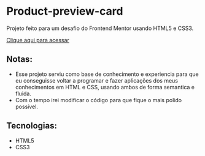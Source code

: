 # Product-preview-card
Projeto feito para um desafio do Frontend Mentor usando HTML5 e CSS3.

[Clique aqui para acessar](https://eu-salazar.github.io/Projeto-Pagina-Entergalactic/#)

## Notas:
 
 - Esse projeto serviu como base de conhecimento e experiencia para que eu conseguisse voltar a programar e fazer aplicações dos meus conhecimentos em HTML e CSS, usando ambos de forma semantica e fluida.
 - Com o tempo irei modificar o código para que fique o mais polido possível.
## Tecnologias:
  
 - HTML5
 - CSS3
